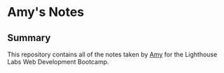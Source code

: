 # Amy's Notes
## Summary
This repository contains all of the notes taken by [Amy](https://github.com/abemsi) for the Lighthouse Labs Web Development Bootcamp.